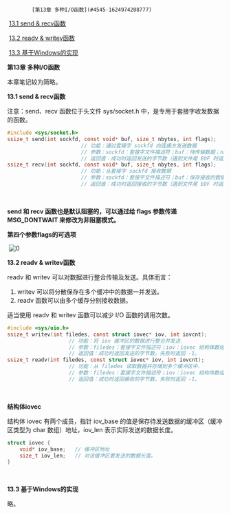             [第13章 多种I/O函数](#4545-1624974208777)        

​            [13.1 send & recv函数](#9533-1624974232566)        

​            [13.2 readv & writev函数](#8160-1624974232566)        

​            [13.3 基于Windows的实现](#6086-1624974232566)        

**第13章 多种I/O函数**

本章笔记较为简略。

**13.1 send & recv函数**

注意：send、recv 函数位于头文件 sys/socket.h 中，是专用于套接字收发数据的函数。

```c
#include <sys/socket.h>
ssize_t send(int sockfd, const void* buf, size_t nbytes, int flags); 
                        // 功能：通过套接字 sockfd 向连接方发送数据
                        // 参数：sockfd：套接字文件描述符；buf：待传输数据；nbytes：要传输的字节数；flags：传输数据时用到的选项，一般可以写 0。
                        // 返回值：成功时返回发送的字节数（遇到文件尾 EOF 时返回 0），失败时返回 -1 并设置 errno
ssize_t recv(int sockfd, const void* buf, size_t nbytes, int flags); 
                        // 功能：从套接字 sockfd 接收数据
                        // 参数：sockfd：套接字文件描述符；buf：保存接收的数据；nbytes：可接收的最大字节数；flags：传输数据时用到的选项，一般可以写 0。
                        // 返回值：成功时返回接收的字节数（遇到文件尾 EOF 时返回 0），失败时返回 -1 并设置 errno
```

​    

**send 和 recv 函数也是默认阻塞的，可以通过给 flags 参数传递 MSG_DONTWAIT 来修改为非阻塞模式。**

**第四个参数flags的可选项**

​    ![0](https://note.youdao.com/yws/public/resource/2cc82d506046654eae52ddd40e1f8558/xmlnote/02A283A0A63249ACA9B1B3F9F4A3FA03/72055)

**13.2 readv & writev函数**

readv 和 writev 可以对数据进行整合传输及发送。具体而言：

1. writev 可以将分散保存在多个缓冲中的数据一并发送。
2. readv 函数可以由多个缓存分别接收数据。

适当使用 readv 和 writev 函数可以减少 I/O 函数的调用次数。

```c
#include <sys/uio.h>
ssize_t writev(int filedes, const struct iovec* iov, int iovcnt);
                    // 功能：将 iov 缓冲区的数据进行整合并发送.
                    // 参数：filedes：套接字文件描述符；iov：iovec 结构体数组的地址值；iovcnt 表示第二个参数的数组长度。
                    // 返回值：成功时返回发送的字节数，失败时返回 -1。
ssize_t readv(int filedes, const struct iovec* iov, int iovcnt);
                    // 功能：从 filedes 读取数据并存储到多个缓冲区中.
                    // 参数：filedes：套接字文件描述符；iov：iovec 结构体数组的地址值；iovcnt 表示第二个参数的数组长度。
                    // 返回值：成功时返回接收的字节数，失败时返回 -1。
```

​           

**结构体iovec**

结构体 iovec 有两个成员，指针 iov_base 的值是保存待发送数据的缓冲区（缓冲区类型为 char 数组）地址，iov_len 表示实际发送的数据长度。

```c
struct iovec {
    void* iov_base;   // 缓冲区地址
    size_t iov_len;   // 对该缓冲区要发送的数据长度。
}
```

​          

**13.3 基于Windows的实现**

略。